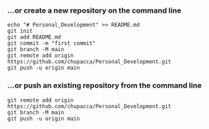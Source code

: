 ### …or create a new repository on the command line
```
echo "# Personal_Development" >> README.md
git init
git add README.md
git commit -m "first commit"
git branch -M main
git remote add origin https://github.com/chupacca/Personal_Development.git
git push -u origin main
```

### …or push an existing repository from the command line
```
git remote add origin https://github.com/chupacca/Personal_Development.git
git branch -M main
git push -u origin main
```
